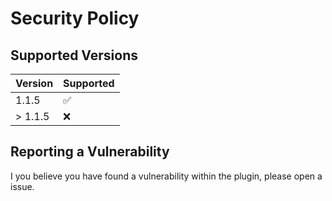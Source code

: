 # Security Policy

## Supported Versions

| Version | Supported          |
| ------- | ------------------ |
| 1.1.5   | :white_check_mark: |
| > 1.1.5 | :x:                |

## Reporting a Vulnerability

I you believe you have found a vulnerability within the plugin, please open a issue.
